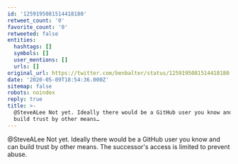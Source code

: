 ```yaml
---
id: '1259195081514418180'
retweet_count: '0'
favorite_count: '0'
retweeted: false
entities:
  hashtags: []
  symbols: []
  user_mentions: []
  urls: []
original_url: https://twitter.com/benbalter/status/1259195081514418180
date: '2020-05-09T18:54:36.000Z'
sitemap: false
robots: noindex
reply: true
title: >-
  @SteveALee Not yet. Ideally there would be a GitHub user you know and can
  build trust by other means…
---
```


@SteveALee Not yet. Ideally there would be a GitHub user you know and can build trust by other means. The successor's access is limited to prevent abuse.
